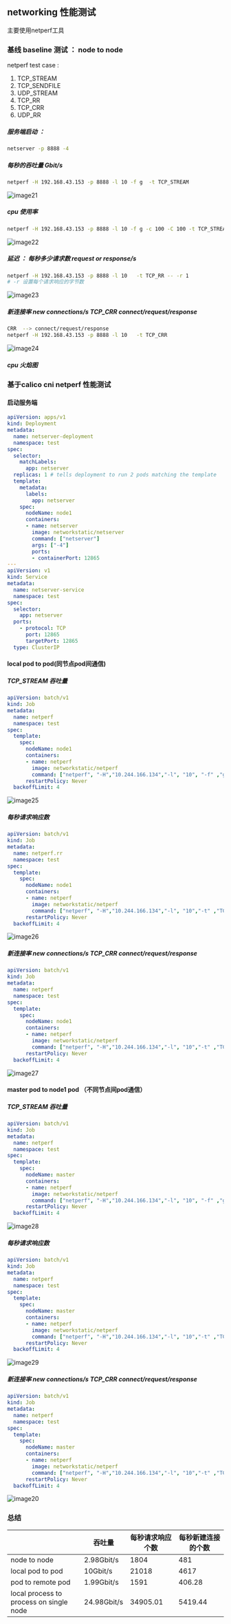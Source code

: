 ## networking 性能测试

主要使用netperf工具

### 基线 baseline 测试 ： node to node

netperf test case :

1. TCP_STREAM
2. TCP_SENDFILE
3. UDP_STREAM
4. TCP_RR
5. TCP_CRR
6. UDP_RR

##### 服务端启动 ：

```bash
netserver -p 8888 -4
```

##### 每秒的吞吐量 Gbit/s

```bash
netperf -H 192.168.43.153 -p 8888 -l 10 -f g  -t TCP_STREAM
```

![image21](./imgs/image21.png)

##### cpu 使用率

```bash
netperf -H 192.168.43.153 -p 8888 -l 10 -f g -c 100 -C 100 -t TCP_STREAM
```

![image22](./imgs/image22.png)

##### 延迟 ： 每秒多少请求数  request or response/s

```bash
netperf -H 192.168.43.153 -p 8888 -l 10   -t TCP_RR -- -r 1  
# -r 设置每个请求响应的字节数
```

![image23](./imgs/image23.png)

##### 新连接率   new connections/s   TCP_CRR  connect/request/response

```bash
CRR  --> connect/request/response
netperf -H 192.168.43.153 -p 8888 -l 10   -t TCP_CRR
```

![image24](./imgs/image24.png)

##### cpu 火焰图

### 基于calico cni netperf 性能测试

#### 启动服务端

```yaml
apiVersion: apps/v1
kind: Deployment
metadata:
  name: netserver-deployment
  namespace: test
spec:
  selector:
    matchLabels:
      app: netserver
  replicas: 1 # tells deployment to run 2 pods matching the template
  template:
    metadata:
      labels:
        app: netserver
    spec:
      nodeName: node1
      containers:
      - name: netserver
        image: networkstatic/netserver
        command: ["netserver"]
        args: ["-4"]
        ports:
        - containerPort: 12865
---
apiVersion: v1
kind: Service
metadata:
  name: netserver-service
  namespace: test
spec:
  selector:
    app: netserver
  ports:
    - protocol: TCP
      port: 12865
      targetPort: 12865
  type: ClusterIP
```

#### local pod to pod(同节点pod间通信)

##### TCP_STREAM 吞吐量

```yaml
apiVersion: batch/v1
kind: Job
metadata:
  name: netperf
  namespace: test
spec:
  template:
    spec:
      nodeName: node1
      containers:
      - name: netperf
        image: networkstatic/netperf
        command: ["netperf", "-H","10.244.166.134","-l", "10", "-f" ,"g" ,"-c" ,"100" ,"-C" ,"100" ,"-t" ,"TCP_STREAM"]
      restartPolicy: Never
  backoffLimit: 4
```

![image25](./imgs/image25.png)

##### 每秒请求响应数

```yaml
apiVersion: batch/v1
kind: Job
metadata:
  name: netperf.rr
  namespace: test
spec:
  template:
    spec:
      nodeName: node1
      containers:
      - name: netperf
        image: networkstatic/netperf
        command: ["netperf", "-H","10.244.166.134","-l", "10","-t" ,"TCP_RR"]
      restartPolicy: Never
  backoffLimit: 4
```

![image26](./imgs/image26.png)

##### 新连接率   new connections/s    TCP_CRR  connect/request/response

```yaml
apiVersion: batch/v1
kind: Job
metadata:
  name: netperf
  namespace: test
spec:
  template:
    spec:
      nodeName: node1
      containers:
      - name: netperf
        image: networkstatic/netperf
        command: ["netperf", "-H","10.244.166.134","-l", "10","-t" ,"TCP_CRR"]
      restartPolicy: Never
  backoffLimit: 4
```

![image27](./imgs/image27.png)

#### master pod to node1 pod （不同节点间pod通信）

##### TCP_STREAM 吞吐量

```yaml
apiVersion: batch/v1
kind: Job
metadata:
  name: netperf
  namespace: test
spec:
  template:
    spec:
      nodeName: master
      containers:
      - name: netperf
        image: networkstatic/netperf
        command: ["netperf", "-H","10.244.166.134","-l", "10", "-f" ,"g" ,"-c" ,"100" ,"-C" ,"100" ,"-t" ,"TCP_STREAM"]
      restartPolicy: Never
  backoffLimit: 4
```

![image28](./imgs/image28.png)

##### 每秒请求响应数

```yaml
apiVersion: batch/v1
kind: Job
metadata:
  name: netperf
  namespace: test
spec:
  template:
    spec:
      nodeName: master
      containers:
      - name: netperf
        image: networkstatic/netperf
        command: ["netperf", "-H","10.244.166.134","-l", "10","-t" ,"TCP_RR"]
      restartPolicy: Never
  backoffLimit: 4
```

![image29](./imgs/image29.png)

##### 新连接率   new connections/s    TCP_CRR  connect/request/response

```yaml
apiVersion: batch/v1
kind: Job
metadata:
  name: netperf
  namespace: test
spec:
  template:
    spec:
      nodeName: master
      containers:
      - name: netperf
        image: networkstatic/netperf
        command: ["netperf", "-H","10.244.166.134","-l", "10","-t" ,"TCP_CRR"]
      restartPolicy: Never
  backoffLimit: 4
```

![image20](./imgs/image30.png)

### 总结

|                                         | 吞吐量      | 每秒请求响应个数 | 每秒新建连接的个数 |
| --------------------------------------- | ----------- | ---------------- | ------------------ |
| node to node                            | 2.98Gbit/s  | 1804             | 481                |
| local pod to pod                        | 10Gbit/s    | 21018            | 4617               |
| pod to remote pod                       | 1.99Gbit/s  | 1591             | 406.28             |
| local process to process on single node | 24.98Gbit/s | 34905.01         | 5419.44            |
